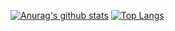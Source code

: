 [![Anurag's github stats](https://github-readme-stats.vercel.app/api?username=JhsK)](https://github.com/anuraghazra/github-readme-stats)
[![Top Langs](https://github-readme-stats.vercel.app/api/top-langs/?username=JhsK&layout=compact&exclude_repo=pybo,temporary,React-Do-it-book,React_nodebird
)](https://github.com/anuraghazra/github-readme-stats)

<!--
**JhsK/JhsK** is a ✨ _special_ ✨ repository because its `README.md` (this file) appears on your GitHub profile.

Here are some ideas to get you started:

- 🔭 I’m currently working on ...
- 🌱 I’m currently learning ...
- 👯 I’m looking to collaborate on ...
- 🤔 I’m looking for help with ...
- 💬 Ask me about ...
- 📫 How to reach me: ...
- 😄 Pronouns: ...
- ⚡ Fun fact: ...
-->
